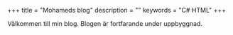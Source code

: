 +++
title = "Mohameds blog"
description = ""
keywords = "C# HTML"
+++

Välkommen till min blog. Blogen är fortfarande under uppbyggnad. 

